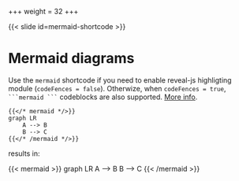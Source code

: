+++
weight = 32
+++

{{< slide id=mermaid-shortcode >}}

# Mermaid diagrams

Use the `mermaid` shortcode if you need to enable reveal-js highligting module
(`codeFences = false`). Otherwize, when `codeFences = true`, ` ```mermaid ``` ` codeblocks
are also supported. [More info](hugo-hl-example/#/5).

```code
{{</* mermaid */>}}
graph LR
    A --> B
    B --> C
{{</* /mermaid */>}}
```

results in:

{{< mermaid >}}
graph LR
    A --> B
    B --> C
{{< /mermaid >}}
